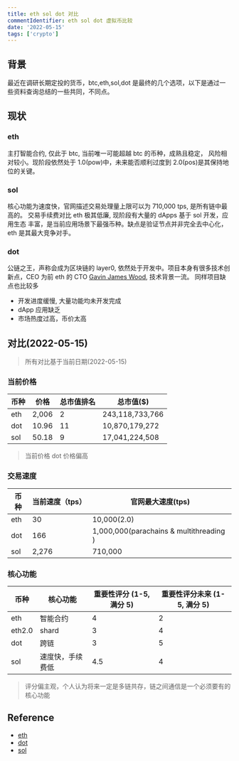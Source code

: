 ```yaml
---
title: eth sol dot 对比
commentIdentifier: eth sol dot 虚拟币比较
date: '2022-05-15'
tags: ['crypto']
---
```


## 背景

最近在调研长期定投的货币，btc,eth,sol,dot 是最终的几个选项，以下是通过一些资料查询总结的一些共同，不同点。

## 现状

### eth

主打智能合约, 仅此于 btc, 当前唯一可能超越 btc 的币种，成熟且稳定， 风险相对较小。现阶段依然处于 1.0(pow)中，未来能否顺利过度到 2.0(pos)是其保持地位的关键。

### sol

核心功能为速度快，官网描述交易处理量上限可以为 710,000 tps, 是所有链中最高的。 交易手续费对比 eth 极其低廉, 现阶段有大量的 dApps 基于 sol 开发，应用生态
丰富，是当前应用场景下最强币种。缺点是验证节点并非完全去中心化，eth 是其最大竞争对手。

### dot

公链之王，声称会成为区块链的 layer0, 依然处于开发中。项目本身有很多技术创新点，CEO 为前 eth 的 CTO [Gavin James Wood](https://en.wikipedia.org/wiki/Gavin_Wood), 技术背景一流。
同样项目缺点也比较多

- 开发进度缓慢, 大量功能均未开发完成
- dApp 应用缺乏
- 市场热度过高，币价太高

## 对比(2022-05-15)

> 所有对比基于当前日期(2022-05-15)

### 当前价格

| 币种 | 价格  | 总市值排名 | 总市值(\$)      |
| ---- | ----- | ---------- | --------------- |
| eth  | 2,006 | 2          | 243,118,733,766 |
| dot  | 10.96 | 11         | 10,870,179,272  |
| sol  | 50.18 | 9          | 17,041,224,508  |

> 当前价格 dot 价格偏高

### 交易速度

| 币种 | 当前速度（tps） | 官网最大速度(tps)                       |
| ---- | --------------- | --------------------------------------- |
| eth  | 30              | 10,000(2.0)                             |
| dot  | 166             | 1,000,000(parachains & multithreading ) |
| sol  | 2,276           | 710,000                                 |

### 核心功能

| 币种   | 核心功能         | 重要性评分 (1-5, 满分 5) | 重要性评分未来 (1-5, 满分 5) |
| ------ | ---------------- | ------------------------ | ---------------------------- |
| eth    | 智能合约         | 4                        | 2                            |
| eth2.0 | shard            | 3                        | 4                            |
| dot    | 跨链             | 3                        | 5                            |
| sol    | 速度快，手续费低 | 4.5                      | 4                            |

> 评分偏主观，个人认为将来一定是多链共存，链之间通信是一个必须要有的核心功能

## Reference

- [eth](https://ethereum.org/en/)
- [dot](https://polkadot.network/)
- [sol](https://solana.com)
